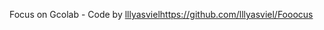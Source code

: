 Focus on Gcolab - Code by [lllyasviel](https://github.com/lllyasviel/Fooocus)https://github.com/lllyasviel/Fooocus
